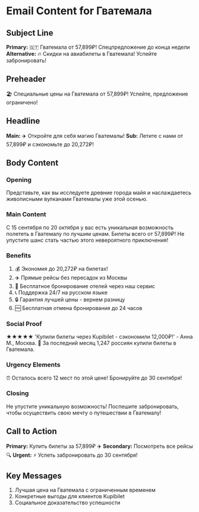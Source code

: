 # Email Content for Гватемала

## Subject Line
**Primary:** 🇬🇹 Гватемала от 57,899₽! Спецпредложение до конца недели
**Alternative:** 🔥 Скидки на авиабилеты в Гватемала! Успейте забронировать!

## Preheader
🏖️ Специальные цены на Гватемала от 57,899₽! Успейте, предложение ограничено!

## Headline
**Main:** ✈️ Откройте для себя магию Гватемалы!
**Sub:** Летите с нами от 57,899₽ и сэкономьте до 20,272₽!

## Body Content

### Opening
Представьте, как вы исследуете древние города майя и наслаждаетесь живописными вулканами Гватемалы уже этой осенью.

### Main Content
С 15 сентября по 20 октября у вас есть уникальная возможность полететь в Гватемалу по лучшим ценам. Билеты всего от 57,899₽! Не упустите шанс стать частью этого невероятного приключения!

### Benefits
1. 💰 Экономия до 20,272₽ на билетах!
2. ✈️ Прямые рейсы без пересадок из Москвы
3. 🏨 Бесплатное бронирование отелей через наш сервис
4. 📞 Поддержка 24/7 на русском языке
5. 🔒 Гарантия лучшей цены - вернем разницу
6. 🆓 Бесплатная отмена бронирования до 24 часов

### Social Proof
★★★★★ 'Купили билеты через Kupibilet - сэкономили 12,000₽!' - Анна М., Москва. 🎯 За последний месяц 1,247 россиян купили билеты в Гватемала.

### Urgency Elements
⏰ Осталось всего 12 мест по этой цене! Бронируйте до 30 сентября!

### Closing
Не упустите уникальную возможность! Поспешите забронировать, чтобы осуществить свою мечту о путешествии в Гватемалу!

## Call to Action
**Primary:** Купить билеты за 57,899₽ ✈️
**Secondary:** Посмотреть все рейсы 🔍
**Urgent:** ⚡ Успеть забронировать до 30 сентября!

## Key Messages
1. Лучшая цена на Гватемала с ограниченным временем
2. Конкретные выгоды для клиентов Kupibilet
3. Социальное доказательство успешности
